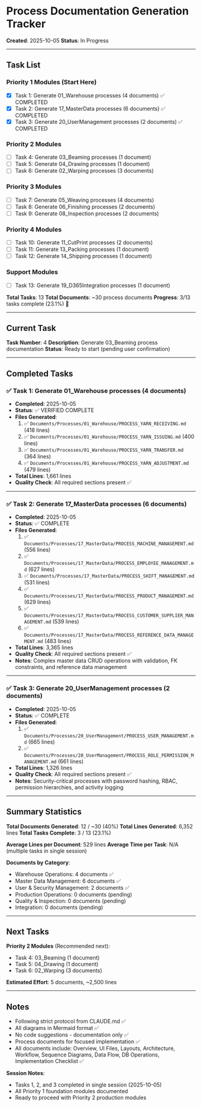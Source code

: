 # Process Documentation Generation Tracker

**Created**: 2025-10-05
**Status**: In Progress

---

## Task List

### Priority 1 Modules (Start Here)
- [x] Task 1: Generate 01_Warehouse processes (4 documents) ✅ COMPLETED
- [x] Task 2: Generate 17_MasterData processes (6 documents) ✅ COMPLETED
- [x] Task 3: Generate 20_UserManagement processes (2 documents) ✅ COMPLETED

### Priority 2 Modules
- [ ] Task 4: Generate 03_Beaming processes (1 document)
- [ ] Task 5: Generate 04_Drawing processes (1 document)
- [ ] Task 6: Generate 02_Warping processes (3 documents)

### Priority 3 Modules
- [ ] Task 7: Generate 05_Weaving processes (4 documents)
- [ ] Task 8: Generate 06_Finishing processes (2 documents)
- [ ] Task 9: Generate 08_Inspection processes (2 documents)

### Priority 4 Modules
- [ ] Task 10: Generate 11_CutPrint processes (2 documents)
- [ ] Task 11: Generate 13_Packing processes (1 document)
- [ ] Task 12: Generate 14_Shipping processes (1 document)

### Support Modules
- [ ] Task 13: Generate 19_D365Integration processes (1 document)

**Total Tasks**: 13
**Total Documents**: ~30 process documents
**Progress**: 3/13 tasks complete (23.1%) 🎯

---

## Current Task

**Task Number**: 4
**Description**: Generate 03_Beaming process documentation
**Status**: Ready to start (pending user confirmation)

---

## Completed Tasks

### ✅ Task 1: Generate 01_Warehouse processes (4 documents)
- **Completed**: 2025-10-05
- **Status**: ✅ VERIFIED COMPLETE
- **Files Generated**:
  1. ✅ `Documents/Processes/01_Warehouse/PROCESS_YARN_RECEIVING.md` (418 lines)
  2. ✅ `Documents/Processes/01_Warehouse/PROCESS_YARN_ISSUING.md` (400 lines)
  3. ✅ `Documents/Processes/01_Warehouse/PROCESS_YARN_TRANSFER.md` (364 lines)
  4. ✅ `Documents/Processes/01_Warehouse/PROCESS_YARN_ADJUSTMENT.md` (479 lines)
- **Total Lines**: 1,661 lines
- **Quality Check**: All required sections present ✅

---

### ✅ Task 2: Generate 17_MasterData processes (6 documents)
- **Completed**: 2025-10-05
- **Status**: ✅ COMPLETE
- **Files Generated**:
  1. ✅ `Documents/Processes/17_MasterData/PROCESS_MACHINE_MANAGEMENT.md` (556 lines)
  2. ✅ `Documents/Processes/17_MasterData/PROCESS_EMPLOYEE_MANAGEMENT.md` (627 lines)
  3. ✅ `Documents/Processes/17_MasterData/PROCESS_SHIFT_MANAGEMENT.md` (531 lines)
  4. ✅ `Documents/Processes/17_MasterData/PROCESS_PRODUCT_MANAGEMENT.md` (629 lines)
  5. ✅ `Documents/Processes/17_MasterData/PROCESS_CUSTOMER_SUPPLIER_MANAGEMENT.md` (539 lines)
  6. ✅ `Documents/Processes/17_MasterData/PROCESS_REFERENCE_DATA_MANAGEMENT.md` (483 lines)
- **Total Lines**: 3,365 lines
- **Quality Check**: All required sections present ✅
- **Notes**: Complex master data CRUD operations with validation, FK constraints, and reference data management

---

### ✅ Task 3: Generate 20_UserManagement processes (2 documents)
- **Completed**: 2025-10-05
- **Status**: ✅ COMPLETE
- **Files Generated**:
  1. ✅ `Documents/Processes/20_UserManagement/PROCESS_USER_MANAGEMENT.md` (665 lines)
  2. ✅ `Documents/Processes/20_UserManagement/PROCESS_ROLE_PERMISSION_MANAGEMENT.md` (661 lines)
- **Total Lines**: 1,326 lines
- **Quality Check**: All required sections present ✅
- **Notes**: Security-critical processes with password hashing, RBAC, permission hierarchies, and activity logging

---

## Summary Statistics

**Total Documents Generated**: 12 / ~30 (40%)
**Total Lines Generated**: 6,352 lines
**Total Tasks Complete**: 3 / 13 (23.1%)

**Average Lines per Document**: 529 lines
**Average Time per Task**: N/A (multiple tasks in single session)

**Documents by Category**:
- Warehouse Operations: 4 documents ✅
- Master Data Management: 6 documents ✅
- User & Security Management: 2 documents ✅
- Production Operations: 0 documents (pending)
- Quality & Inspection: 0 documents (pending)
- Integration: 0 documents (pending)

---

## Next Tasks

**Priority 2 Modules** (Recommended next):
- Task 4: 03_Beaming (1 document)
- Task 5: 04_Drawing (1 document)
- Task 6: 02_Warping (3 documents)

**Estimated Effort**: 5 documents, ~2,500 lines

---

## Notes

- Following strict protocol from CLAUDE.md ✅
- All diagrams in Mermaid format ✅
- No code suggestions - documentation only ✅
- Process documents for focused implementation ✅
- All documents include: Overview, UI Files, Layouts, Architecture, Workflow, Sequence Diagrams, Data Flow, DB Operations, Implementation Checklist ✅

**Session Notes**:
- Tasks 1, 2, and 3 completed in single session (2025-10-05)
- All Priority 1 foundation modules documented
- Ready to proceed with Priority 2 production modules
